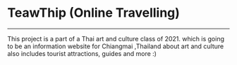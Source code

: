 # TeawThip (Online Travelling)

---

This project is a part of a Thai art and culture class of 2021. which is going to be an information website for Chiangmai ,Thailand about art and culture also includes tourist attractions, guides and more :)
